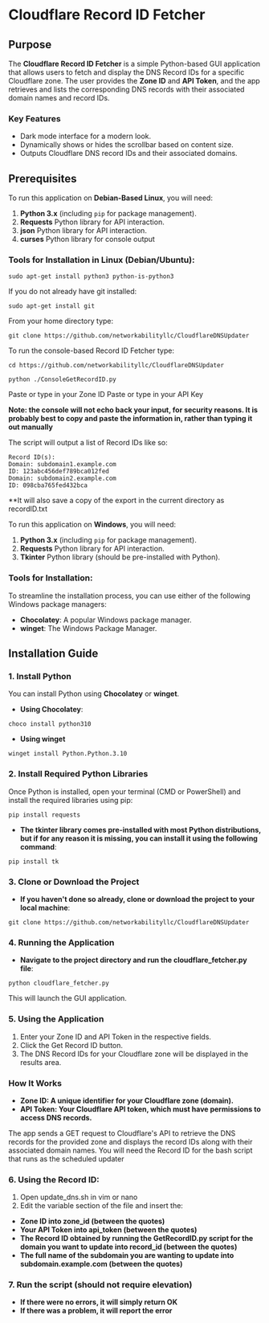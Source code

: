 # Cloudflare Record ID Fetcher

## Purpose

The **Cloudflare Record ID Fetcher** is a simple Python-based GUI application that allows users to fetch and display the DNS Record IDs for a specific Cloudflare zone. The user provides the **Zone ID** and **API Token**, and the app retrieves and lists the corresponding DNS records with their associated domain names and record IDs.

### Key Features
- Dark mode interface for a modern look.
- Dynamically shows or hides the scrollbar based on content size.
- Outputs Cloudflare DNS record IDs and their associated domains.

## Prerequisites


To run this application on **Debian-Based Linux**, you will need:
1. **Python 3.x** (including `pip` for package management).
2. **Requests** Python library for API interaction.
3. **json** Python library for API interaction.
4. **curses** Python library for console output
### Tools for Installation in Linux (Debian/Ubuntu):
```
sudo apt-get install python3 python-is-python3
```
If you do not already have git installed:
``` 
sudo apt-get install git
```

From your home directory type:
```
git clone https://github.com/networkabilityllc/CloudflareDNSUpdater
```
To run the console-based Record ID Fetcher type:
``` 
cd https://github.com/networkabilityllc/CloudflareDNSUpdater
```
```
python ./ConsoleGetRecordID.py
```
Paste or type in your Zone ID
Paste or type in your API Key

**Note: the console will not echo back your input, for security reasons. It is probably best to copy and paste the information in, rather than typing it out manually**

The script will output a list of Record IDs like so:
 ```
 Record ID(s):
 Domain: subdomain1.example.com
 ID: 123abc456def789bca012fed
 Domain: subdomain2.example.com
 ID: 098cba765fed432bca
```
**It will also save a copy of the export in the current directory as recordID.txt


To run this application on **Windows**, you will need:

1. **Python 3.x** (including `pip` for package management).
2. **Requests** Python library for API interaction.
3. **Tkinter** Python library (should be pre-installed with Python).

### Tools for Installation:
To streamline the installation process, you can use either of the following Windows package managers:

- **Chocolatey**: A popular Windows package manager.
- **winget**: The Windows Package Manager.

## Installation Guide

### 1. Install Python

You can install Python using **Chocolatey** or **winget**.

- **Using Chocolatey**:
```
choco install python310
```
- **Using winget**
```
winget install Python.Python.3.10
```
### 2. Install Required Python Libraries

Once Python is installed, open your terminal (CMD or PowerShell) and install the required libraries using pip:
```
pip install requests
```
- **The tkinter library comes pre-installed with most Python distributions, but if for any reason it is missing, you can install it using the following command**:
```
pip install tk
```
### 3. Clone or Download the Project
- **If you haven't done so already, clone or download the project to your local machine**:
```
git clone https://github.com/networkabilityllc/CloudflareDNSUpdater
```
### 4. Running the Application

- **Navigate to the project directory and run the cloudflare_fetcher.py file**:
```
python cloudflare_fetcher.py
```
This will launch the GUI application.

### 5. Using the Application

   1) Enter your Zone ID and API Token in the respective fields.
   2) Click the Get Record ID button.
   3) The DNS Record IDs for your Cloudflare zone will be displayed in the results area.

###   How It Works

- **Zone ID: A unique identifier for your Cloudflare zone (domain).**
- **API Token: Your Cloudflare API token, which must have permissions to access DNS records.**

The app sends a GET request to Cloudflare's API to retrieve the DNS records for the provided zone and displays the record IDs along with their associated domain names.
You will need the Record ID for the bash script that runs as the scheduled updater

### 6. Using the Record ID:
   1) Open update_dns.sh in vim or nano
   2) Edit the variable section of the file and insert the:
   - **Zone ID into zone_id (between the quotes)**
   - **Your API Token into api_token (between the quotes)**
   - **The Record ID obtained by running the GetRecordID.py script for the domain you want to update into record_id (between the quotes)**
   - **The full name of the subdomain you are wanting to update into subdomain.example.com (between the quotes)**
### 7. Run the script (should not require elevation)
   - **If there were no errors, it will simply return OK**
   - **If there was a problem, it will report the error**
